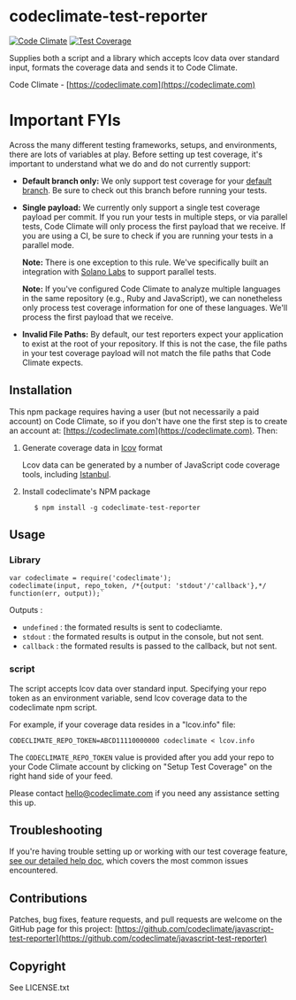 # codeclimate-test-reporter

[![Code Climate](https://codeclimate.com/github/codeclimate/javascript-test-reporter/badges/gpa.svg)](https://codeclimate.com/github/codeclimate/javascript-test-reporter)
[![Test Coverage](https://codeclimate.com/github/codeclimate/javascript-test-reporter/badges/coverage.svg)](https://codeclimate.com/github/codeclimate/javascript-test-reporter)

Supplies both a script and a library which accepts lcov data over standard input, formats the coverage data and sends it to Code Climate.

Code Climate - [https://codeclimate.com](https://codeclimate.com)

# Important FYIs

Across the many different testing frameworks, setups, and environments, there are lots of variables at play. Before setting up test coverage, it's important to understand what we do and do not currently support:

* **Default branch only:** We only support test coverage for your [default branch](http://docs.codeclimate.com/article/151-glossary-default-branch). Be sure to check out this branch before running your tests.
* **Single payload:** We currently only support a single test coverage payload per commit. If you run your tests in multiple steps, or via parallel tests, Code Climate will only process the first payload that we receive. If you are using a CI, be sure to check if you are running your tests in a parallel mode.

  **Note:** There is one exception to this rule. We've specifically built an integration with [Solano Labs](https://www.solanolabs.com/) to support parallel tests.

  **Note:** If you've configured Code Climate to analyze multiple languages in the same repository (e.g., Ruby and JavaScript), we can nonetheless only process test coverage information for one of these languages. We'll process the first payload that we receive.
* **Invalid File Paths:** By default, our test reporters expect your application to exist at the root of your repository. If this is not the case, the file paths in your test coverage payload will not match the file paths that Code Climate expects.

## Installation

This npm package requires having a user (but not necessarily a paid account) on Code Climate, so if you don't have one the
first step is to create an account at: [https://codeclimate.com](https://codeclimate.com). Then:

1. Generate coverage data in [lcov](http://ltp.sourceforge.net/coverage/lcov/geninfo.1.php) format

      Lcov data can be generated by a number of JavaScript code coverage tools, including [Istanbul](http://gotwarlost.github.io/istanbul).

2. Install codeclimate's NPM package

          $ npm install -g codeclimate-test-reporter

## Usage

### Library

```
var codeclimate = require('codeclimate');
codeclimate(input, repo_token, /*{output: 'stdout'/'callback'},*/ function(err, output));`

```
Outputs :

+ `undefined` : the formated results is sent to codecliamte.
+ `stdout` : the formated results is output in the console, but not sent.
+ `callback` : the formated results is passed to the callback, but not sent.

### script

The script accepts lcov data over standard input.
Specifying your repo token as an environment variable, send lcov coverage data to the codeclimate npm script.

For example, if your coverage data resides in a "lcov.info" file:

```
CODECLIMATE_REPO_TOKEN=ABCD11110000000 codeclimate < lcov.info
```


The `CODECLIMATE_REPO_TOKEN` value is provided after you add your repo to your
Code Climate account by clicking on "Setup Test Coverage" on the right hand side of your feed.

Please contact hello@codeclimate.com if you need any assistance setting this up.

## Troubleshooting

If you're having trouble setting up or working with our test coverage feature, [see our detailed help doc](http://docs.codeclimate.com/article/220-help-im-having-trouble-with-test-coverage), which covers the most common issues encountered.

## Contributions

Patches, bug fixes, feature requests, and pull requests are welcome on the
GitHub page for this project: [https://github.com/codeclimate/javascript-test-reporter](https://github.com/codeclimate/javascript-test-reporter)

## Copyright

See LICENSE.txt

